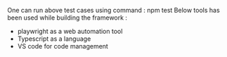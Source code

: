 One can run above test cases using command : npm test
Below tools has been used while building the framework :
- playwright as a web automation tool
- Typescript as a language
- VS code for code management
  
